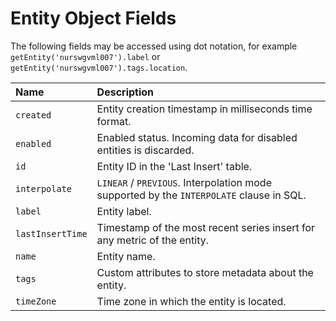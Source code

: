 # Entity Object Fields

The following fields may be accessed using dot notation, for example `getEntity('nurswgvml007').label` or   `getEntity('nurswgvml007').tags.location`.

|**Name**|**Description** |
|:---|:---|
| `created`                  | Entity creation timestamp in milliseconds time format.|
| `enabled`                  | Enabled status. Incoming data for disabled entities is discarded.|
| `id`                       | Entity ID in the 'Last Insert' table.|
| `interpolate`              | `LINEAR` / `PREVIOUS`. Interpolation mode supported by the `INTERPOLATE` clause in SQL. |
| `label`                    | Entity label. |
| `lastInsertTime`           | Timestamp of the most recent series insert for any metric of the entity.|
| `name`                     | Entity name. |
| `tags`                     | Custom attributes to store metadata about the entity.|
| `timeZone`                 | Time zone in which the entity is located.|
